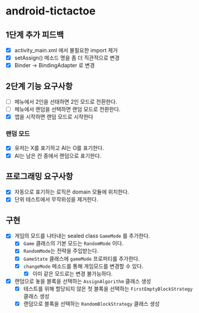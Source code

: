# android-tictactoe

## 1단계 추가 피드백

- [x] activity_main.xml 에서 불필요한 import 제거
- [x] setAssign() 메소드 명을 좀 더 직관적으로 변경
- [x] Binder -> BindingAdapter 로 변경

## 2단계 기능 요구사항

- [ ] 메뉴에서 2인을 선태하면 2인 모드로 전환한다.
- [ ] 메뉴에서 랜덤을 선택하면 랜덤 모드로 전환한다.
- [x] 앱을 시작하면 랜덤 모드로 시작한다

### 랜덤 모드

- [x] 유저는 X를 표기하고 AI는 O를 표기한다.
- [x] AI는 남은 칸 중에서 랜덤으로 표기한다.

## 프로그래밍 요구사항

- [x] 자동으로 표기하는 로직은 domain 모듈에 위치한다.
- [x] 단위 테스트에서 무작위성을 제거한다.

## 구현

- [x] 게임의 모드를 나타내는 sealed class `GameMode` 를 추가한다.
    - [x] `Game` 클래스의 기본 모드는 `RandomMode` 이다.
    - [x] `RandomMode`는 전략을 주입받는다.
    - [x] `GameState` 클래스에 `gameMode` 프로퍼티를 추가한다.
    - [x] `changeMode` 메소드를 통해 게임모드를 변경할 수 있다.
        - [x] 이미 같은 모드로는 변경 불가능하다.
- [x] 랜덤으로 놓을 블록을 선택하는 `AssignAlgorithm` 클래스 생성
    - [x] 테스트를 위해 할당되지 않은 첫 블록을 선택하는 `FirstEmptyBlockStrategy` 클래스 생성
    - [x] 랜덤으로 블록을 선택하는 `RandomBlockStrategy` 클래스 생성
